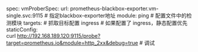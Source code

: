 
spec:
  vmProberSpec:
    url: prometheus-blackbox-exporter.vm-single.svc:9115   # 指定blackbox-exporter地址
    module: ping                 # 配置文件中的检测模块
    targets:                      # 抓取目标配置
      ingress <Object>   # 如果配置了 ingress，静态配置优先
      staticConfig:         
curl http://192.168.189.120:9115/probe?target=prometheus.io&module=http_2xx&debug=true # 调试
